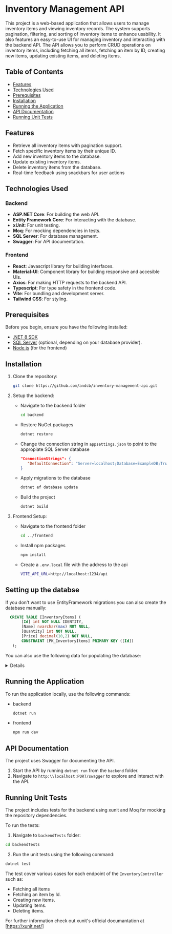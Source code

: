 # Inventory Management API

This project is a web-based application that allows users to manage inventory items and viewing inventory records. The system supports pagination, filtering, and sorting of inventory items to enhance usability. It also features an easy-to-use UI for managing inventory and interacting with the backend API.
The API allows you to perform CRUD operations on inventory items, including fetching all items, fetching an item by ID, creating new items, updating existing items, and deleting items.

## Table of Contents

- [Features](#features)
- [Technologies Used](#technologies-used)
- [Prerequisites](#prerequisites)
- [Installation](#installation)
- [Running the Application](#running-the-application)
- [API Documentation](#api-documentation)
- [Running Unit Tests](#running-unit-tests)

## Features

- Retrieve all inventory items with pagination support.
- Fetch specific inventory items by their unique ID.
- Add new inventory items to the database.
- Update existing inventory items.
- Delete inventory items from the database.
- Real-time feedback using snackbars for user actions

## Technologies Used

### Backend

- **ASP.NET Core**: For building the web API.
- **Entity Framework Core**: For interacting with the database.
- **xUnit**: For unit testing.
- **Moq**: For mocking dependencies in tests.
- **SQL Server**: For database management.
- **Swagger**: For API documentation.

### Frontend

- **React**: Javascript library for building interfaces.
- **Material-UI**: Component library for building responsive and accesible UIs.
- **Axios**: For making HTTP requests to the backend API.
- **Typescript**: For type safety in the frontend code.
- **Vite**: For bundling and development server.
- **Tailwind CSS**: For styling.

## Prerequisites

Before you begin, ensure you have the following installed:

- [.NET 8 SDK](https://dotnet.microsoft.com/download/dotnet/8.0)
- [SQL Server](https://www.microsoft.com/en-us/sql-server/sql-server-downloads) (optional, depending on your database provider).
- [Node.js](https://nodejs.org/) (for the frontend)

## Installation

1.  Clone the repository:

    ```bash
    git clone https://github.com/andcb/inventory-management-api.git
    ```

2.  Setup the backend:

    - Navigate to the backend folder

      ```bash
      cd backend
      ```

    - Restore NuGet packages

      ```bash
      dotnet restore
      ```

    - Change the connection string in `appsettings.json` to point to the appropiate SQL Server database

      ```json
      "ConnectionStrings": {
         "DefaultConnection": "Server=localhost;Database=ExampleDB;Trusted_Connection=True;"
      }
      ```

    - Apply migrations to the database

      ```bash
      dotnet ef database update
      ```

    - Build the project

      ```bash
      dotnet build
      ```

3.  Frontend Setup:

    - Navigate to the frontend folder

      ```bash
      cd ../frontend
      ```

    - Install npm packages

      ```bash
      npm install
      ```

    - Create a `.env.local` file with the address to the api

      ```bash
      VITE_API_URL=http://localhost:1234/api
      ```

## Setting up the databse

If you don't want to use EntityFramework migrations you can also create the database manually:

```sql
  CREATE TABLE [InventoryItems] (
       [Id] int NOT NULL IDENTITY,
       [Name] nvarchar(max) NOT NULL,
       [Quantity] int NOT NULL,
       [Price] decimal(10,2) NOT NULL,
       CONSTRAINT [PK_InventoryItems] PRIMARY KEY ([Id])
   );
```

You can also use the following data for populating the database:

<details>

```sql
INSERT INTO [InventoryItems] ([Name], [Quantity], [Price])
VALUES
('Apple MacBook Pro 16"', 50, 2399.99),
('Samsung Galaxy S21', 120, 799.99),
('Sony WH-1000XM4 Headphones', 75, 349.99),
('Dell XPS 13', 80, 1299.99),
('HP Spectre x360', 60, 1399.99),
('Google Pixel 5', 90, 699.99),
('Microsoft Surface Pro 7', 40, 899.99),
('Fitbit Versa 3', 100, 229.99),
('Logitech MX Master 3 Mouse', 110, 99.99),
('Amazon Echo Dot (4th Gen)', 150, 49.99),
('Nikon D3500 Camera', 30, 499.99),
('Canon EOS Rebel T7', 25, 449.99),
('iPad Pro 11"', 65, 799.99),
('Samsung Galaxy Tab S7', 55, 649.99),
('Razer Blade 15 Gaming Laptop', 20, 2499.99),
('Asus ROG Zephyrus G14', 15, 1799.99),
('Bose SoundLink Revolve', 45, 199.99),
('GoPro HERO9 Black', 35, 399.99),
('Anker PowerCore 10000', 200, 29.99),
('Sony A7 III Camera', 10, 1999.99),
('DJI Mavic Air 2', 18, 799.99),
('Oculus Quest 2', 25, 299.99),
('HP Omen 15 Gaming Laptop', 22, 1399.99),
('Apple AirPods Pro', 150, 249.99),
('Microsoft Xbox Series X', 30, 499.99),
('Sony PlayStation 5', 20, 499.99),
('Nintendo Switch', 40, 299.99),
('iPhone 12', 75, 999.99),
('Samsung 970 EVO SSD 1TB', 50, 149.99),
('Western Digital My Passport 2TB', 65, 89.99),
('Seagate Backup Plus 4TB', 45, 99.99),
('Lenovo ThinkPad X1 Carbon', 25, 1699.99),
('Acer Aspire 5', 55, 549.99),
('LG OLED55CXPUA TV', 15, 1399.99),
('Vizio 55-Inch 4K Smart TV', 30, 649.99),
('Samsung Galaxy Buds+', 80, 149.99),
('Bose QuietComfort 35 II', 20, 299.99),
('HP Envy 13', 45, 999.99),
('Apple Watch Series 6', 65, 399.99),
('Fitbit Charge 4', 100, 149.99),
('Roku Streaming Stick 4K', 150, 49.99),
('Google Nest Hub', 70, 99.99),
('Philips Hue White LED Smart Bulb', 200, 14.99),
('Keurig K-Elite Coffee Maker', 50, 129.99),
('Instant Pot Duo 7-in-1', 80, 89.99),
('KitchenAid Stand Mixer', 20, 349.99),
('Nespresso Vertuo Coffee Maker', 30, 199.99),
('Dyson V11 Torque Drive', 25, 599.99),
('Shark Navigator Lift-Away', 45, 199.99),
('iRobot Roomba 675', 35, 299.99),
('Breville Smart Oven', 15, 199.99),
('Cuisinart 14-Cup Food Processor', 18, 199.99),
('Hamilton Beach Slow Cooker', 50, 49.99),
('Vitamix 5200 Blender', 20, 449.99),
('Black+Decker 20V Max Drill', 55, 79.99),
('Makita 18V LXT Circular Saw', 30, 149.99),
('DeWalt 20V Max Lithium-Ion Cordless Combo Kit', 25, 349.99),
('Craftsman 20-Piece Socket Set', 50, 89.99),
('Ryobi 18V Cordless Drill', 40, 99.99),
('Milwaukee M18 Fuel 1/2" Hammer Drill', 22, 199.99),
('Stanley 77-Piece Mechanics Tool Set', 35, 159.99),
('Dremel 4300 Rotary Tool Kit', 30, 199.99),
('Greenworks 20-Inch Cordless Lawn Mower', 18, 349.99),
('Sun Joe Electric Pressure Washer', 20, 159.99),
('Toro 22-Inch Recycler Mower', 25, 299.99),
('Black+Decker Electric Leaf Blower', 40, 99.99),
('Coleman Portable Camping Chair', 100, 39.99),
('REI Co-op Flash 22 Pack', 80, 59.99),
('YETI Rambler 20 oz Tumbler', 150, 29.99),
('LifeStraw Personal Water Filter', 200, 19.99),
('Patagonia Black Hole Duffel Bag', 30, 129.99),
('Columbia Bugaboo II Fleece Interchange Jacket', 25, 89.99),
('The North Face Recon Backpack', 20, 99.99);
```
</details>

## Running the Application

To run the application locally, use the following commands:

- backend
  ```bash
  dotnet run
  ```
- frontend
  ```bash
  npm run dev
  ```

## API Documentation

The project uses Swagger for documenting the API.

1.  Start the API by running `dotnet run` from the `backend` folder.
2.  Navigate to `http:\\localhost:PORT/swagger` to explore and interact with the API.

## Running Unit Tests

The project includes tests for the backend using xunit and Moq for mocking the repository dependencies.

To run the tests:

1.  Navigate to `backendTests` folder:

```bash
cd backendTests
```

2.  Run the unit tests using the following command:

```bash
dotnet test
```

The test cover various cases for each endpoint of the `InventoryController` such as:

- Fetching all items
- Fetching an item by Id.
- Creating new items.
- Updating items.
- Deleting items.

For further information check out xunit's official documantation at [https://xunit.net/]
